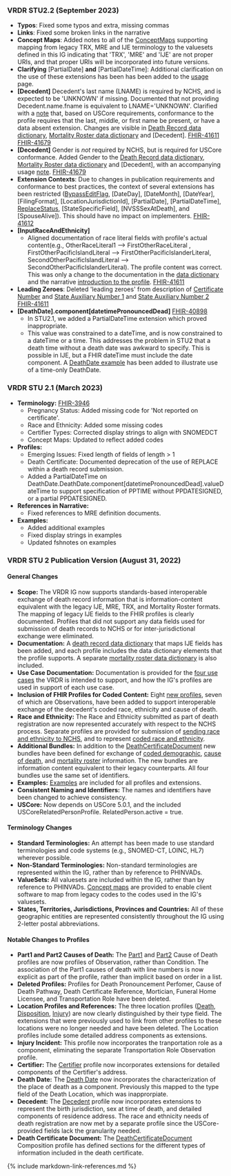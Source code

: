 ### VRDR STU2.2 (September 2023)
* __Typos__:  Fixed some typos and extra, missing commas
* __Links__:  Fixed some broken links in the narrative
* __Concept Maps__:  Added notes to all of the [ConceptMaps](artifacts.html#terminology-concept-maps) supporting mapping from legacy TRX, MRE and IJE terminology to the valuesets defined in this IG indicating that 'TRX', 'MRE' and 'IJE' are not proper URIs, and that proper URIs will be incorporated into future versions.
* __Clarifying__ [PartialDate] __and__ [PartialDateTime]: Additional clarification on the use of these extensions has been has been added to the [usage](usage.html#partial-dates-and-times) page.
* __[Decedent]__ Decedent's last name (LNAME) is required by NCHS, and is expected to be 'UNKNOWN' if missing.   Documented that not providing Decedent.name.fname is equivalent to LNAME='UNKNOWN'.  Clarified with a [note](usage.html#decedent-name) that, based on USCore requirements, conformance to the profile requires that the last, middle, or first name be present, or have a data absent extension. Changes are visible in [Death Record data dictionary](DeathRecordDataDictionary.html), [Mortality Roster data dictionary](MortalityRosterDataDictionary.html) and [Decedent].    [FHIR-41611](https://jira.hl7.org/browse/FHIR-41611) [FHIR-41679](https://jira.hl7.org/browse/FHIR-41679)
* __[Decedent]__ Gender is *not* required by NCHS, but is required for USCore conformance.   Added Gender to the [Death Record data dictionary](DeathRecordDataDictionary.html), [Mortality Roster data dictionary](MortalityRosterDataDictionary.html)  and [Decedent], with an accompanying usage [note](https://build.fhir.org/ig/HL7/vrdr/branches/STU2.2-preview1/usage.html#decedent-gender). [FHIR-41679](https://jira.hl7.org/browse/FHIR-41679)
* __Extension Contexts__: Due to changes in publication requirements and conformance to best practices, the context of several extensions has been restricted ([BypassEditFlag](StructureDefinition-BypassEditFlag.html), [DateDay], [DateMonth], [DateYear], [FilingFormat], [LocationJurisdictionId], [PartialDate], [PartialDateTime], [ReplaceStatus](StructureDefinition-ReplaceStatus.html), [StateSpecificField], [NVSSSexAtDeath], and [SpouseAlive]).  This should have no impact on implementers. [FHIR-41612](https://jira.hl7.org/browse/FHIR-41612)
* __[InputRaceAndEthnicity]__
  * Aligned documentation of race literal fields with profile's actual content(e.g., OtherRaceLiteral1 --> FirstOtherRaceLiteral , FirstOtherPacificIslandLiteral --> FirstOtherPacificIslanderLiteral, SecondOtherPacificIslandLiteral --> SecondOtherPacificIslanderLiteral).  The profile content was correct. This was only a change to the documentation in the [data dictionary](DeathRecordDataDictionary.html) and the narrative [introduction to the profile](StructureDefinition-vrdr-input-race-and-ethnicity.html#usage).  [FHIR-41611](https://jira.hl7.org/browse/FHIR-41611)
* __Leading Zeroes__: Deleted 'leading zeroes' from description of [Certificate Number](StructureDefinition-CertificateNumber.html) and [State Auxiliary Number 1](StructureDefinition-AuxiliaryStateIdentifier1.html) and [State Auxiliary Number 2](StructureDefinition-AuxiliaryStateIdentifier2.html) [FHIR-41611](https://jira.hl7.org/browse/FHIR-41611)
* __[DeathDate].component[datetimePronouncedDead]__  [FHIR-40898](https://jira.hl7.org/browse/FHIR-40898)
  * In STU2.1, we added a PartialDateTime extension which proved inappropriate.
  * This value was constrained to a dateTime, and is now constrained to a dateTime or a time. This addresses the problem in STU2 that a death time without a death date was awkward to specify.  This is possible in IJE, but a FHIR dateTime must include the date component.   A [DeathDate example](Observation-DeathDate-Example4.html) has been added to illustrate use of a time-only DeathDate.

### VRDR STU 2.1 (March 2023)
* __Terminology:__ [FHIR-3946](https://jira.hl7.org/browse/FHIR-3946)
  * Pregnancy Status:  Added missing code for 'Not reported on certificate'.
  * Race and Ethnicity: Added some missing codes
  * Certifier Types: Corrected display strings to align with SNOMEDCT
  * Concept Maps:  Updated to reflect added codes
* __Profiles:__
  * Emerging Issues:  Fixed length of fields of length > 1
  * Death Certificate:  Documented deprecation of the use of REPLACE within a death record submission.
  * Added a PartialDateTime on DeathDate.DeathDate.component[datetimePronouncedDead].valueDateTime to support specification of PPTIME without PPDATESIGNED, or a partial PPDATESIGNED.
* __References in Narrative:__
  * Fixed references to MRE definition documents.
* __Examples:__
  * Added additional examples
  * Fixed display strings in examples
  * Updated fshnotes on examples

### VRDR STU 2 Publication Version (August 31, 2022)
#### General Changes
* __Scope:__ The VRDR IG now supports standards-based interoperable exchange of death record information that is information-content equivalent with the legacy IJE, MRE, TRX, and Mortality Roster formats.   The mapping of legacy IJE fields to the FHIR profiles is clearly documented.   Profiles that did not support any data fields used for submission of death records to NCHS or for inter-jurisdictional exchange were eliminated.
* __Documentation:__ A [death record data dictionary](DeathRecordDataDictionary.html) that maps IJE fields has been added, and each profile includes the data dictionary elements that the profile supports. A separate [mortality roster data dictionary](MortalityRosterDataDictionary.html) is also included.
* __Use Case Documentation:__ Documentation is provided for the [four use cases](background.html#use-cases) the VRDR is intended to support, and how the IG's profiles are used in support of each use case.
* __Inclusion of FHIR Profiles for Coded Content:__ Eight [new profiles](artifacts.html#e-coded-observations), seven of which are Observations, have been added to support interoperable exchange of the decedent's coded race, ethnicity and cause of death.
* __Race and Ethnicity:__ The Race and Ethnicity submitted as part of death registration are now represented accurately with respect to the NCHS process.  Separate profiles are provided for submission of [sending race and ethnicity to NCHS](StructureDefinition-vrdr-input-race-and-ethnicity.html), and to represent [coded race and ethnicity](StructureDefinition-vrdr-coded-race-and-ethnicity.html).
* __Additional Bundles:__ In addition to the [DeathCertificateDocument](StructureDefinition-vrdr-death-certificate-document.html) new bundles have been defined for exchange of [coded demographic](StructureDefinition-vrdr-demographic-coded-bundle.html),  [cause of death](StructureDefinition-vrdr-cause-of-death-coded-bundle.html), and [mortality roster](StructureDefinition-vrdr-mortality-roster-bundle.html) information.  The new bundles are information content equivalent to their legacy counterparts.  All four bundles use the same set of identifiers.
* __Examples:__ [Examples](artifacts.html#example-example-instances) are included for all profiles and extensions.
* __Consistent Naming and Identifiers:__ The names and identifiers have been changed to achieve consistency.
* __USCore:__ Now depends on USCore 5.0.1, and the included USCoreRelatedPersonProfile.   RelatedPerson.active = true.

#### Terminology Changes
* __Standard Terminologies:__  An attempt has been made to use standard terminologies and code systems (e.g., SNOMED-CT, LOINC, HL7) wherever possible.
* __Non-Standard Terminologies:__ Non-standard terminologies are represented within the IG, rather than by reference to PHINVADs.
* __ValueSets:__ All valuesets are included within the IG, rather than by reference to PHINVADs.   [Concept maps](artifacts.html#terminology-concept-maps) are provided to enable client software to map from legacy codes to the codes used in the IG's valuesets.
* __States, Territories, Jurisdictions, Provinces and Countries:__ All of these geographic entities are represented consistently throughout the IG using 2-letter postal abbreviations.

#### Notable Changes to Profiles
* __Part1 and Part2 Causes of Death:__ The [Part1](StructureDefinition-vrdr-cause-of-death-part1.html) and [Part2](StructureDefinition-vrdr-cause-of-death-part1.html) Cause of Death profiles are now profiles of Observation, rather than Condition.  The association of the Part1 causes of death with line numbers is now explicit as part of the profile, rather than implicit based on order in a list.
* __Deleted Profiles:__ Profiles for Death Pronouncement Perfomer, Cause of Death Pathway, Death Certificate Reference, Mortician, Funeral Home Licensee, and Transportation Role have been deleted.
* __Location Profiles and References:__ The three location profiles ([Death](StructureDefinition-vrdr-death-location.html), [Disposition](StructureDefinition-vrdr-disposition-location.html), [Injury](StructureDefinition-vrdr-injury-location.html)) are now clearly distinguished by their type field.  The extensions that were previously used to link from other profiles to these locations were no longer needed and have been deleted.  The Location profiles include some detailed address components as extensions.
* __Injury Incident:__ This profile now incorporates the tranportation role as a component, eliminating the separate Transportation Role Observation profile.
* __Certifier:__ The [Certifier](StructureDefinition-vrdr-certifier.html) profile now incorporates extensions for detailed components of the Certifier's address.
* __Death Date:__ The [Death Date](StructureDefinition-vrdr-death-date.html) now incorporates the characterization of the place of death as a component.  Previously this mapped to the type field of the Death Location, which was inapprorpiate.
* __Decedent:__ The [Decedent](StructureDefinition-vrdr-decedent.html) profile now incorporates extensions to represent the birth jurisdiction, sex at time of death, and detailed components of residence address.  The race and ethnicity needs of death registration are now met by a separate profile since the USCore-provided fields lack the granularity needed.
* __Death Certificate Document:__ The [DeathCertificateDocument](StructureDefinition-vrdr-death-certificate-document.html) Composition profile has defined sections for the different types of information included in the death certificate.

{% include markdown-link-references.md %}
